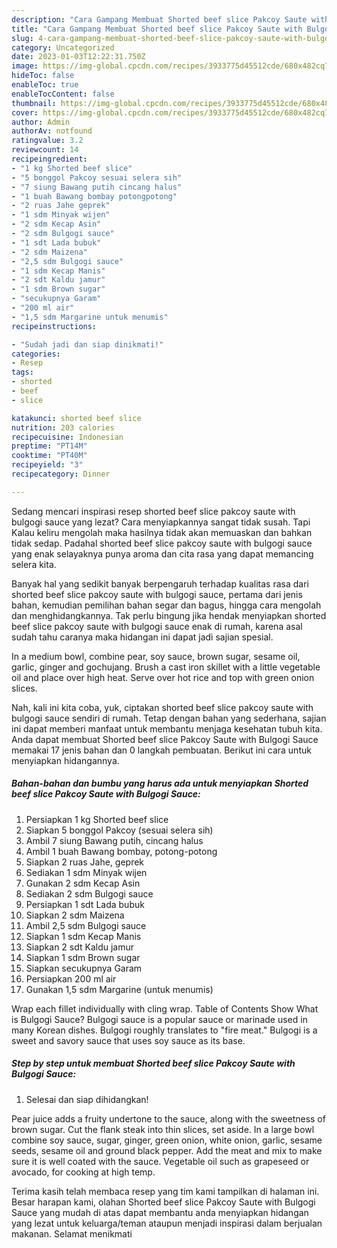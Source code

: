 ```yaml
---
description: "Cara Gampang Membuat Shorted beef slice Pakcoy Saute with Bulgogi Sauce yang Lezat Sekali"
title: "Cara Gampang Membuat Shorted beef slice Pakcoy Saute with Bulgogi Sauce yang Lezat Sekali"
slug: 4-cara-gampang-membuat-shorted-beef-slice-pakcoy-saute-with-bulgogi-sauce-yang-lezat-sekali
category: Uncategorized
date: 2023-01-03T12:22:31.750Z
image: https://img-global.cpcdn.com/recipes/3933775d45512cde/680x482cq70/shorted-beef-slice-pakcoy-saute-with-bulgogi-sauce-foto-resep-utama.jpg
hideToc: false
enableToc: true
enableTocContent: false
thumbnail: https://img-global.cpcdn.com/recipes/3933775d45512cde/680x482cq70/shorted-beef-slice-pakcoy-saute-with-bulgogi-sauce-foto-resep-utama.jpg
cover: https://img-global.cpcdn.com/recipes/3933775d45512cde/680x482cq70/shorted-beef-slice-pakcoy-saute-with-bulgogi-sauce-foto-resep-utama.jpg
author: Admin
authorAv: notfound
ratingvalue: 3.2
reviewcount: 14
recipeingredient:
- "1 kg Shorted beef slice"
- "5 bonggol Pakcoy sesuai selera sih"
- "7 siung Bawang putih cincang halus"
- "1 buah Bawang bombay potongpotong"
- "2 ruas Jahe geprek"
- "1 sdm Minyak wijen"
- "2 sdm Kecap Asin"
- "2 sdm Bulgogi sauce"
- "1 sdt Lada bubuk"
- "2 sdm Maizena"
- "2,5 sdm Bulgogi sauce"
- "1 sdm Kecap Manis"
- "2 sdt Kaldu jamur"
- "1 sdm Brown sugar"
- "secukupnya Garam"
- "200 ml air"
- "1,5 sdm Margarine untuk menumis"
recipeinstructions:

- "Sudah jadi dan siap dinikmati!"
categories:
- Resep
tags:
- shorted
- beef
- slice

katakunci: shorted beef slice 
nutrition: 203 calories
recipecuisine: Indonesian
preptime: "PT14M"
cooktime: "PT40M"
recipeyield: "3"
recipecategory: Dinner

---
```



Sedang mencari inspirasi resep shorted beef slice pakcoy saute with bulgogi sauce yang lezat? Cara menyiapkannya sangat tidak susah. Tapi Kalau keliru mengolah maka hasilnya tidak akan memuaskan dan bahkan tidak sedap. Padahal shorted beef slice pakcoy saute with bulgogi sauce yang enak selayaknya punya aroma dan cita rasa yang dapat memancing selera kita.


Banyak hal yang sedikit banyak berpengaruh terhadap kualitas rasa dari shorted beef slice pakcoy saute with bulgogi sauce, pertama dari jenis bahan, kemudian pemilihan bahan segar dan bagus, hingga cara mengolah dan menghidangkannya. Tak perlu bingung jika hendak menyiapkan shorted beef slice pakcoy saute with bulgogi sauce enak di rumah, karena asal sudah tahu caranya maka hidangan ini dapat jadi sajian spesial.

In a medium bowl, combine pear, soy sauce, brown sugar, sesame oil, garlic, ginger and gochujang. Brush a cast iron skillet with a little vegetable oil and place over high heat. Serve over hot rice and top with green onion slices.


Nah, kali ini kita coba, yuk, ciptakan shorted beef slice pakcoy saute with bulgogi sauce sendiri di rumah. Tetap dengan bahan yang sederhana, sajian ini dapat memberi manfaat untuk membantu menjaga kesehatan tubuh kita. Anda dapat membuat Shorted beef slice Pakcoy Saute with Bulgogi Sauce memakai 17 jenis bahan dan 0 langkah pembuatan. Berikut ini cara untuk menyiapkan hidangannya.

<!--inarticleads1-->

##### Bahan-bahan dan bumbu yang harus ada untuk menyiapkan Shorted beef slice Pakcoy Saute with Bulgogi Sauce:

1. Persiapkan 1 kg Shorted beef slice
1. Siapkan 5 bonggol Pakcoy (sesuai selera sih)
1. Ambil 7 siung Bawang putih, cincang halus
1. Ambil 1 buah Bawang bombay, potong-potong
1. Siapkan 2 ruas Jahe, geprek
1. Sediakan 1 sdm Minyak wijen
1. Gunakan 2 sdm Kecap Asin
1. Sediakan 2 sdm Bulgogi sauce
1. Persiapkan 1 sdt Lada bubuk
1. Siapkan 2 sdm Maizena
1. Ambil 2,5 sdm Bulgogi sauce
1. Siapkan 1 sdm Kecap Manis
1. Siapkan 2 sdt Kaldu jamur
1. Siapkan 1 sdm Brown sugar
1. Siapkan secukupnya Garam
1. Persiapkan 200 ml air
1. Gunakan 1,5 sdm Margarine (untuk menumis)


Wrap each fillet individually with cling wrap. Table of Contents Show What is Bulgogi Sauce? Bulgogi sauce is a popular sauce or marinade used in many Korean dishes. Bulgogi roughly translates to &#34;fire meat.&#34; Bulgogi is a sweet and savory sauce that uses soy sauce as its base. 

<!--inarticleads2-->

##### Step by step untuk membuat Shorted beef slice Pakcoy Saute with Bulgogi Sauce:


1. Selesai dan siap dihidangkan!

Pear juice adds a fruity undertone to the sauce, along with the sweetness of brown sugar. Cut the flank steak into thin slices, set aside. In a large bowl combine soy sauce, sugar, ginger, green onion, white onion, garlic, sesame seeds, sesame oil and ground black pepper. Add the meat and mix to make sure it is well coated with the sauce. Vegetable oil such as grapeseed or avocado, for cooking at high temp. 

Terima kasih telah membaca resep yang tim kami tampilkan di halaman ini. Besar harapan kami, olahan Shorted beef slice Pakcoy Saute with Bulgogi Sauce yang mudah di atas dapat membantu anda menyiapkan hidangan yang lezat untuk keluarga/teman ataupun menjadi inspirasi dalam berjualan makanan. Selamat menikmati
